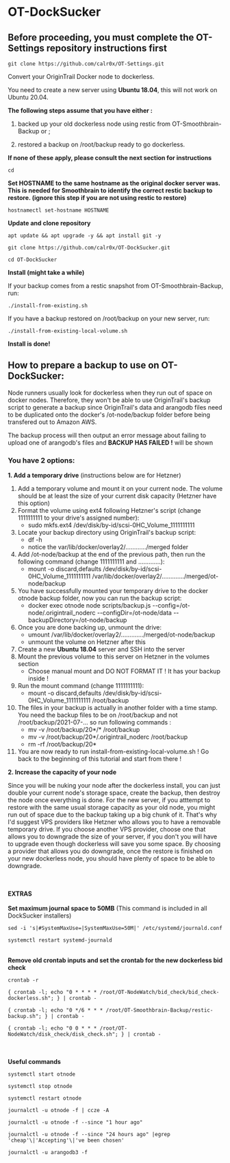 # OT-DockSucker

## __Before proceeding, you must complete the OT-Settings repository instructions first__
```
git clone https://github.com/calr0x/OT-Settings.git
```

Convert your OriginTrail Docker node to dockerless.

You need to create a new server using __Ubuntu 18.04__, this will not work on Ubuntu 20.04.

__The following steps assume that you have either :__
1. backed up your old dockerless node using restic from OT-Smoothbrain-Backup or ;

2. restored a backup on /root/backup ready to go dockerless.

__If none of these apply, please consult the next section for instructions__

```
cd
```

__Set HOSTNAME to the same hostname as the original docker server was. This is needed for Smoothbrain to identify the correct restic backup to restore. (ignore this step if you are not using restic to restore)__
```
hostnamectl set-hostname HOSTNAME
```

__Update and clone repository__
```
apt update && apt upgrade -y && apt install git -y
```
```
git clone https://github.com/calr0x/OT-DockSucker.git
```
```
cd OT-DockSucker
```
__Install (might take a while)__

If your backup comes from a restic snapshot from OT-Smoothbrain-Backup, run:
```
./install-from-existing.sh
```
If you have a backup restored on /root/backup on your new server, run:
```
./install-from-existing-local-volume.sh
```
__Install is done!__

## __How to prepare a backup to use on OT-DockSucker:__

Node runners usually look for dockerless when they run out of space on docker nodes. Therefore, they won't be able to use OriginTrail's backup script to generate a backup since OriginTrail's data and arangodb files need to be duplicated onto the docker's /ot-node/backup folder before being transfered out to Amazon AWS. 

The backup process will then output an error message about failing to upload one of arangodb's files and __BACKUP HAS FAILED !__ will be shown

### __You have 2 options:__
__1. Add a temporary drive__ (instructions below are for Hetzner) 
1. Add a temporary volume and mount it on your current node. The volume should be at least the size of your current disk capacity (Hetzner have this option)
2. Format the volume using ext4 following Hetzner's script (change 1111111111 to your drive's assigned number):
    - sudo mkfs.ext4 /dev/disk/by-id/scsi-0HC_Volume_1111111111
3. Locate your backup directory using OriginTrail's backup script:
    - df -h
    - notice the var/lib/docker/overlay2/............/merged folder
4. Add /ot-node/backup at the end of the previous path, then run the following command (change 1111111111 and .............):
    - mount -o discard,defaults /dev/disk/by-id/scsi-0HC_Volume_1111111111 /var/lib/docker/overlay2/............./merged/ot-node/backup
5. You have successfully mounted your temporary drive to the docker otnode backup folder, now you can run the backup script:
    - docker exec otnode node scripts/backup.js --config=/ot-node/.origintrail_noderc --configDir=/ot-node/data --backupDirectory=/ot-node/backup
6. Once you are done backing up, unmount the drive:
    - umount /var/lib/docker/overlay2/............./merged/ot-node/backup
    - unmount the volume on Hetzner after this
7. Create a new __Ubuntu 18.04__ server and SSH into the server
8. Mount the previous volume to this server on Hetzner in the volumes section
    - Choose manual mount and DO NOT FORMAT IT ! It has your backup inside !
9. Run the mount command (change 1111111111):
    - mount -o discard,defaults /dev/disk/by-id/scsi-0HC_Volume_1111111111 /root/backup
10. The files in your backup is actually in another folder with a time stamp. You need the backup files to be on /root/backup and not /root/backup/2021-07-... so run following commands :
    - mv -v /root/backup/20*/* /root/backup
    - mv -v /root/backup/20*/.origintrail_noderc /root/backup
    - rm -rf /root/backup/20*
11. You are now ready to run install-from-existing-local-volume.sh ! Go back to the beginning of this tutorial and start from there !

__2. Increase the capacity of your node__

Since you will be nuking your node after the dockerless install, you can just double your current node's storage space, create the backup, then destroy the node once everything is done. For the new server, if you atttempt to restore with the same usual storage capacity as your old node, you might run out of space due to the backup taking up a big chunk of it. That's why I'd suggest VPS providers like Hetzner who allows you to have a removable temporary drive. If you choose another VPS provider, choose one that allows you to downgrade the size of your server, if you don't you will have to upgrade even though dockerless will save you some space. By choosing a provider that allows you do downgrade, once the restore is finished on your new dockerless node, you should have plenty of space to be able to downgrade.

\
\
__EXTRAS__
\
\
__Set maximum journal space to 50MB__ (This command is included in all DockSucker installers)
```
sed -i 's|#SystemMaxUse=|SystemMaxUse=50M|' /etc/systemd/journald.conf
```
```
systemctl restart systemd-journald
```
\
__Remove old crontab inputs and set the crontab for the new dockerless bid check__
```
crontab -r
```
```
{ crontab -l; echo "0 * * * * /root/OT-NodeWatch/bid_check/bid_check-dockerless.sh"; } | crontab -
```
```
{ crontab -l; echo "0 */6 * * * /root/OT-Smoothbrain-Backup/restic-backup.sh"; } | crontab -
```
```
{ crontab -l; echo "0 0 * * * /root/OT-NodeWatch/disk_check/disk_check.sh"; } | crontab -
```
\
\
__Useful commands__
```
systemctl start otnode
```
```
systemctl stop otnode
```
```
systemctl restart otnode
```
```
journalctl -u otnode -f | ccze -A
```
```
journalctl -u otnode -f --since "1 hour ago"
```
```
journalctl -u otnode -f --since "24 hours ago" |egrep 'cheap'\|'Accepting'\|'ve been chosen'
```
```
journalctl -u arangodb3 -f
```
